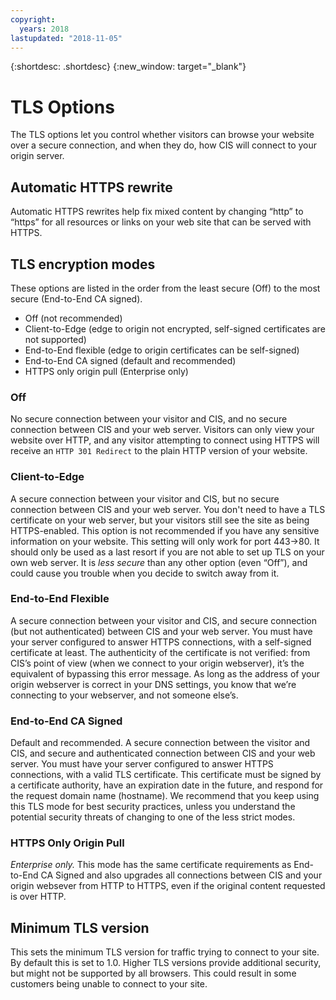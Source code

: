```yaml
---
copyright:
  years: 2018
lastupdated: "2018-11-05"
---
```


{:shortdesc: .shortdesc}
{:new_window: target="_blank"}

# TLS Options
The TLS options let you control whether visitors can browse your website over a secure connection, and when they do, how CIS will connect to your origin server.

## Automatic HTTPS rewrite
Automatic HTTPS rewrites help fix mixed content by changing “http” to “https” for all resources or links on your web site that can be served with HTTPS.

## TLS encryption modes

These options are listed in the order from the least secure (Off) to the most secure (End-to-End CA signed). 
 * Off (not recommended)
 * Client-to-Edge (edge to origin not encrypted, self-signed certificates are not supported) 
 * End-to-End flexible (edge to origin certificates can be self-signed) 
 * End-to-End CA signed (default and recommended)
 * HTTPS only origin pull (Enterprise only)

### Off 
No secure connection between your visitor and CIS, and no secure connection between CIS and your web server. Visitors can only view your website over HTTP, and any visitor attempting to connect using HTTPS will receive an `HTTP 301 Redirect` to the plain HTTP version of your website.

### Client-to-Edge
A secure connection between your visitor and CIS, but no secure connection between CIS and your web server. You don't need to have a TLS certificate on your web server, but your visitors still see the site as being HTTPS-enabled. This option is not recommended if you have any sensitive information on your website. This setting will only work for port 443->80. It should only be used as a last resort if you are not able to set up TLS on your own web server. It is _less secure_ than any other option (even “Off”), and could cause you trouble when you decide to switch away from it.

### End-to-End Flexible
A secure connection between your visitor and CIS, and secure connection (but not authenticated) between CIS and your web server. You must have your server configured to answer HTTPS connections, with a self-signed certificate at least. The authenticity of the certificate is not verified: from CIS’s point of view (when we connect to your origin webserver), it’s the equivalent of bypassing this error message. As long as the address of your origin webserver is correct in your DNS settings, you know that we’re connecting to your webserver, and not someone else’s.

### End-to-End CA Signed
Default and recommended. A secure connection between the visitor and CIS, and secure and authenticated connection between CIS and your web server. You must have your server configured to answer HTTPS connections, with a valid TLS certificate. This certificate must be signed by a certificate authority, have an expiration date in the future, and respond for the request domain name (hostname). We recommend that you keep using this TLS mode for best security practices, unless you understand the potential security threats of changing to one of the less strict modes.

### HTTPS Only Origin Pull
*Enterprise only.* This mode has the same certificate requirements as End-to-End CA Signed and also upgrades all connections between CIS and your origin websever from HTTP to HTTPS, even if the original content requested is over HTTP.

## Minimum TLS version

This sets the minimum TLS version for traffic trying to connect to your site. By default this is set to 1.0. Higher TLS versions provide additional security, but might not be supported by all browsers. This could result in some customers being unable to connect to your site.
